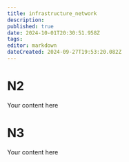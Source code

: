 ```yaml
---
title: infrastructure_network
description: 
published: true
date: 2024-10-01T20:30:51.958Z
tags: 
editor: markdown
dateCreated: 2024-09-27T19:53:20.082Z
---
```


# N2
Your content here

# N3
Your content here